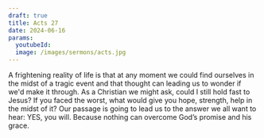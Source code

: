 ```yaml
---
draft: true
title: Acts 27
date: 2024-06-16
params:
  youtubeId:
  image: /images/sermons/acts.jpg
---
```


A frightening reality of life is that at any moment we could find ourselves in the midst of a tragic event and that thought can leading us to wonder if we'd make it through. As a Christian we might ask, could I still hold fast to Jesus? If you faced the worst, what would give you hope, strength, help in the midst of it? Our passage is going to lead us to the answer we all want to hear: YES, you will. Because nothing can overcome God’s promise and his grace. 

